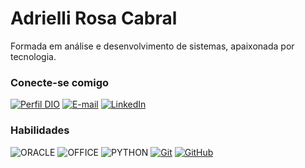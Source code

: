 
# Adrielli Rosa Cabral
Formada em análise e desenvolvimento de sistemas, apaixonada por tecnologia.

### Conecte-se comigo
[![Perfil DIO](https://img.shields.io/badge/-Meu%20Perfil%20na%20DIO-30A3DC?style=for-the-badge)](https://web.dio.me/users/adrielli_cabral/)
[![E-mail](https://img.shields.io/badge/-Email-000?style=for-the-badge&logo=microsoft-outlook&logoColor=E94D5F)](mailto:adrielli_cabral@outlook.com)
[![LinkedIn](https://img.shields.io/badge/-LinkedIn-000?style=for-the-badge&logo=linkedin&logoColor=30A3DC)](https://www.linkedin.com/in/adrielli-cabral/)


### Habilidades
![ORACLE](https://img.shields.io/badge/HTML-000?style=for-the-badge&logo=html5&logoColor=30A3DC)
![OFFICE](https://img.shields.io/badge/CSS3-000?style=for-the-badge&logo=css3&logoColor=E94D5F)
![PYTHON](https://img.shields.io/badge/JavaScript-000?style=for-the-badge&logo=javascript&logoColor=30A3DC)
[![Git](https://img.shields.io/badge/Git-000?style=for-the-badge&logo=git&logoColor=E94D5F)](https://git-scm.com/doc) 
[![GitHub](https://img.shields.io/badge/GitHub-000?style=for-the-badge&logo=github&logoColor=30A3DC)](https://docs.github.com/)



